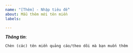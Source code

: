 ```yaml
---
name: "[Thêm] - Nhập tiêu đề"
about: Mẫu thêm mới tên miền
labels: 

---
```


[//]: # (***Bạn có thể xóa hoặc bỏ qua các dòng có dấu "[//]:" Các dòng này là hướng dẫn bạn đăng bài lên. Vui lòng sử dụng mẫu này để thêm mới để xử lý được nhanh hơn. Xin cám ơn!)

***Thông tin***:

[//]: # (Nếu bạn muốn thêm tên miền quảng cáo/lỗi, vui lòng đưa tên miền vào thẻ để tiện theo dõi.)

```
Chèn (các) tên miền quảng cáo/theo dõi mà bạn muốn thêm
```
